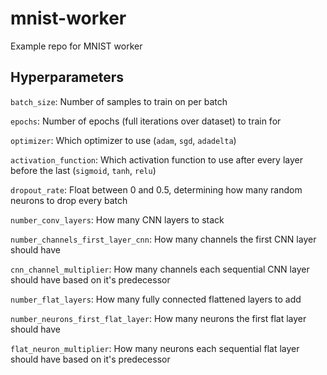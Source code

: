 # mnist-worker
Example repo for MNIST worker

## Hyperparameters

`batch_size`: Number of samples to train on per batch

`epochs`: Number of epochs (full iterations over dataset) to train for

`optimizer`: Which optimizer to use (`adam`, `sgd`, `adadelta`)

`activation_function`: Which activation function to use after every layer before the last (`sigmoid`, `tanh`, `relu`)

`dropout_rate`: Float between 0 and 0.5, determining how many random neurons to drop every batch

`number_conv_layers`: How many CNN layers to stack 

`number_channels_first_layer_cnn`: How many channels the first CNN layer should have

`cnn_channel_multiplier`: How many channels each sequential CNN layer should have based on it's predecessor

`number_flat_layers`: How many fully connected flattened layers to add

`number_neurons_first_flat_layer`: How many neurons the first flat layer should have

`flat_neuron_multiplier`: How many neurons each sequential flat layer should have based on it's predecessor

